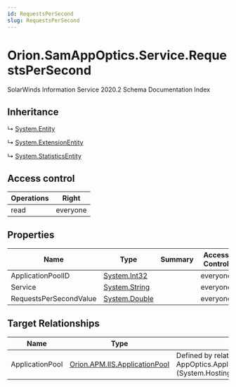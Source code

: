 ```yaml
---
id: RequestsPerSecond
slug: RequestsPerSecond
---
```


# Orion.SamAppOptics.Service.RequestsPerSecond

SolarWinds Information Service 2020.2 Schema Documentation Index

## Inheritance

↳ [System.Entity](./../System/Entity)

↳ [System.ExtensionEntity](./../System/ExtensionEntity)

↳ [System.StatisticsEntity](./../System/StatisticsEntity)

## Access control

| Operations | Right |
| ------ | ------ |
| read | everyone |

## Properties

| Name | Type | Summary | Access Control |
| ------ | ------ | ------ | ------ |
| ApplicationPoolID | [System.Int32](https://docs.microsoft.com/en-us/dotnet/api/system.int32) |  | everyone |
| Service | [System.String](https://docs.microsoft.com/en-us/dotnet/api/system.string) |  | everyone |
| RequestsPerSecondValue | [System.Double](https://docs.microsoft.com/en-us/dotnet/api/system.double) |  | everyone |

## Target Relationships

| Name | Type | Notes |
| ------ | ------ | ------ |
| ApplicationPool | [Orion.APM.IIS.ApplicationPool](./../Orion.APM.IIS/ApplicationPool) | Defined by relationship AppOptics.ApplicationPoolToRequestsPerSecond (System.Hosting) |

